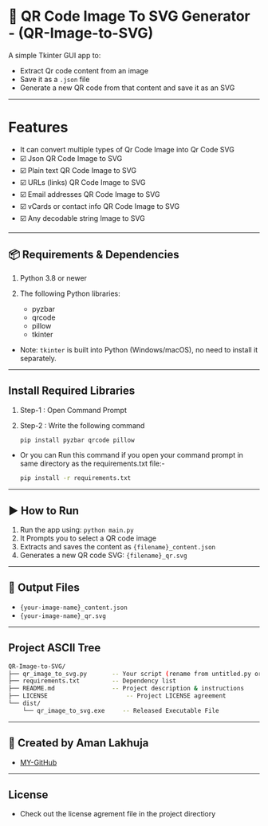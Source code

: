 # 🧾 QR Code Image To SVG Generator - (QR-Image-to-SVG)

A simple Tkinter GUI app to:

* Extract Qr code content from an image
* Save it as a `.json` file
* Generate a new QR code from that content and save it as an SVG

---
# Features

* It can convert multiple types of Qr Code Image into Qr Code SVG
* ☑️ Json QR Code Image to SVG
* ☑️ Plain text QR Code Image to SVG
* ☑️ URLs (links) QR Code Image to SVG
* ☑️ Email addresses QR Code Image to SVG
* ☑️ vCards or contact info QR Code Image to SVG
* ☑️ Any decodable string Image to SVG

---

## 📦 Requirements & Dependencies

1. Python 3.8 or newer

2. The following Python libraries:
	* pyzbar
	* qrcode
	* pillow
	* tkinter

* Note: `tkinter` is built into Python (Windows/macOS), no need to install it separately.

---

## Install Required Libraries

1. Step-1 : Open Command Prompt

2. Step-2 : Write the following command

	```bash
	pip install pyzbar qrcode pillow
	```

* Or you can Run this command if you open your command prompt in same directory as the requirements.txt file:- 

	```bash
	pip install -r requirements.txt
	```

---

## ▶️ How to Run

1. Run the app using: `python main.py`
2. It Prompts you to select a QR code image
3. Extracts and saves the content as `{filename}_content.json`
4. Generates a new QR code SVG: `{filename}_qr.svg`

---

## 📁 Output Files

*  `{your-image-name}_content.json`
*  `{your-image-name}_qr.svg`

---

## Project ASCII Tree

```bash
QR-Image-to-SVG/
├── qr_image_to_svg.py       -- Your script (rename from untitled.py or similar)
├── requirements.txt         -- Dependency list
├── README.md                -- Project description & instructions
├── LICENSE			             -- Project LICENSE agreement
└── dist/
	└── qr_image_to_svg.exe		-- Released Executable File		   
```

---

## 👤 Created by Aman Lakhuja

* [MY-GitHub](https://github.com/AmanLakhuja) 

---

## License

* Check out the license agrement file in the project directiory 




